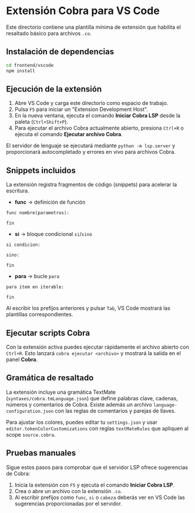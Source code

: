 # Extensión Cobra para VS Code

Este directorio contiene una plantilla mínima de extensión que habilita el resaltado básico para archivos `.co`.

## Instalación de dependencias

```bash
cd frontend/vscode
npm install
```

## Ejecución de la extensión

1. Abre VS Code y carga este directorio como espacio de trabajo.
2. Pulsa `F5` para iniciar un "Extension Development Host".
3. En la nueva ventana, ejecuta el comando **Iniciar Cobra LSP** desde la paleta (`Ctrl+Shift+P`).
4. Para ejecutar el archivo Cobra actualmente abierto, presiona `Ctrl+R` o ejecuta el comando **Ejecutar archivo Cobra**.

El servidor de lenguaje se ejecutará mediante `python -m lsp.server` y proporcionará autocompletado y errores en vivo para archivos Cobra.

## Snippets incluidos

La extensión registra fragmentos de código (snippets) para acelerar la escritura.

- **func** &rarr; definición de función

```cobra
func nombre(parametros):
    
fin
```

- **si** &rarr; bloque condicional `si`/`sino`

```cobra
si condicion:
    
sino:
    
fin
```

- **para** &rarr; bucle `para`

```cobra
para item en iterable:
    
fin
```

Al escribir los prefijos anteriores y pulsar `Tab`, VS Code mostrará las plantillas correspondientes.

## Ejecutar scripts Cobra

Con la extensión activa puedes ejecutar rápidamente el archivo abierto con `Ctrl+R`. Esto lanzará `cobra ejecutar <archivo>` y mostrará la salida en el panel **Cobra**.

## Gramática de resaltado

La extensión incluye una gramática TextMate (`syntaxes/cobra.tmLanguage.json`) que define palabras clave, cadenas, números y comentarios de Cobra. Existe además un archivo `language-configuration.json` con las reglas de comentarios y parejas de llaves.

Para ajustar los colores, puedes editar tu `settings.json` y usar `editor.tokenColorCustomizations` con reglas `textMateRules` que apliquen al scope `source.cobra`.

## Pruebas manuales

Sigue estos pasos para comprobar que el servidor LSP ofrece sugerencias de Cobra:

1. Inicia la extensión con `F5` y ejecuta el comando **Iniciar Cobra LSP**.
2. Crea o abre un archivo con la extensión `.co`.
3. Al escribir prefijos como `func`, `si` o `cabeza` deberás ver en VS Code las
   sugerencias proporcionadas por el servidor.
